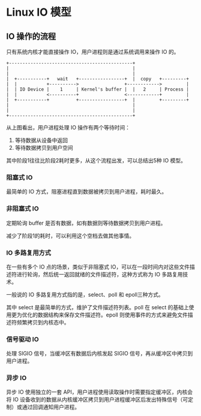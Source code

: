 # Linux IO 模型
## IO 操作的流程
只有系统内核才能直接操作 IO，用户进程则是通过系统调用来操作 IO 的。

```text
+----------------------------------------------+
|                                              |
|                                              |
|  +-----------+   wait   +-----------------+  |  copy   +---------+
|  |           +---------->                 +------------>         |
|  | IO Device |    1     | Kernel's buffer |  |   2     | Process |
|  |           <----------+                 <------------+         |
|  +-----------+          +-----------------+  |         +---------+
|                                              |
|                                              |
+----------------------------------------------+
```

从上图看出，用户进程处理 IO 操作有两个等待时间：

1. 等待数据从设备中返回
2. 等待数据拷贝到用户空间

其中阶段1往往比阶段2耗时更多，从这个流程出发，可以总结出5种 IO 模型。

### 阻塞式 IO
最简单的 IO 方式，阻塞进程直到数据被拷贝到用户进程，耗时最久。

### 非阻塞式 IO
定期轮询 buffer 是否有数据，如有数据则等待数据拷贝到用户进程。

减少了阶段1的耗时，可以利用这个空档去做其他事情。

### IO 多路复用方式
在一些有多个 IO 点的场景，类似于非阻塞式 IO，可以在一段时间内对这些文件描述符进行轮询，然后统一返回就绪的文件描述符，这种方式称为 IO 多路复用技术。

一般说的 IO 多路复用方式指的是，select、poll 和 epoll三种方式。

其中 select 是最简单的方式，维护了文件描述符列表。poll 在 select 的基础上使用更为优化的数据结构来保存文件描述符。epoll 则使用事件的方式来避免文件描述符频繁拷贝到内核态中。

### 信号驱动 IO
处理 SIGIO 信号，当缓冲区有数据后内核发起 SIGIO 信号，再从缓冲区中拷贝到用户进程。

### 异步 IO
异步 IO 使用独立的一套 API，用户进程使用读取操作时需要指定缓冲区，内核会将 IO 设备收到的数据从内核缓冲区拷贝到用户进程缓冲区后发出特殊信号（可定制）或通过回调通知用户进程。
